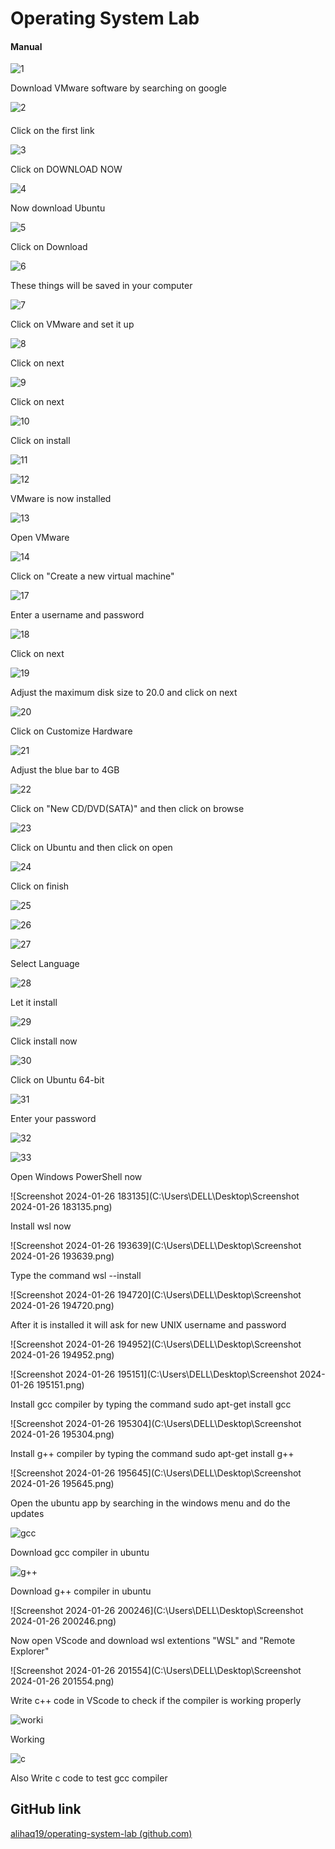 #                    Operating System Lab

#### Manual



![1](C:\Users\DELL\Desktop\1.png)



Download VMware software by searching on google



![2](C:\Users\DELL\Desktop\2.png)

####  

Click on the first link



![3](C:\Users\DELL\Desktop\3.png)



Click on DOWNLOAD NOW



![4](C:\Users\DELL\Desktop\4.png)



Now download Ubuntu



![5](C:\Users\DELL\Desktop\5.png)



Click on Download



![6](C:\Users\DELL\Desktop\6.png)

These things will be saved in your computer



![7](C:\Users\DELL\Desktop\7.png)



Click on VMware and set it up



![8](C:\Users\DELL\Desktop\8.png)



Click on next



![9](C:\Users\DELL\Desktop\9.png)

 Click on next



![10](C:\Users\DELL\Desktop\10.png)





Click on install



![11](C:\Users\DELL\Desktop\11.png)





![12](C:\Users\DELL\Desktop\12.png)



VMware is now installed



![13](C:\Users\DELL\Desktop\13.png)



Open VMware



![14](C:\Users\DELL\Desktop\14.png)





Click on "Create a new virtual machine"



![17](C:\Users\DELL\Desktop\17.png)



Enter a username and password



![18](C:\Users\DELL\Desktop\18.png)



Click on next



![19](C:\Users\DELL\Desktop\19.png)



Adjust the maximum disk size to 20.0 and click on next



![20](C:\Users\DELL\Desktop\20.png)



Click on Customize Hardware



![21](C:\Users\DELL\Desktop\21.png)



Adjust the blue bar to 4GB



![22](C:\Users\DELL\Desktop\22.png)





Click on "New CD/DVD(SATA)" and then click on browse



![23](C:\Users\DELL\Desktop\23.png)



Click on Ubuntu and then click on open



![24](C:\Users\DELL\Desktop\24.png)



Click on finish



![25](C:\Users\DELL\Desktop\25.png)





![26](C:\Users\DELL\Desktop\26.png)





![27](C:\Users\DELL\Desktop\27.png)



Select Language



![28](C:\Users\DELL\Desktop\28.png)



Let it install



![29](C:\Users\DELL\Desktop\29.png)



Click install now



![30](C:\Users\DELL\Desktop\30.png)





Click on Ubuntu 64-bit



![31](C:\Users\DELL\Desktop\31.png)



Enter your password



![32](C:\Users\DELL\Desktop\32.png)



![33](C:\Users\DELL\Desktop\33.png)





Open Windows PowerShell now



![Screenshot 2024-01-26 183135](C:\Users\DELL\Desktop\Screenshot 2024-01-26 183135.png)



Install wsl now 



![Screenshot 2024-01-26 193639](C:\Users\DELL\Desktop\Screenshot 2024-01-26 193639.png)



Type the command wsl --install



![Screenshot 2024-01-26 194720](C:\Users\DELL\Desktop\Screenshot 2024-01-26 194720.png)



After it is installed it will ask for new UNIX username and password



![Screenshot 2024-01-26 194952](C:\Users\DELL\Desktop\Screenshot 2024-01-26 194952.png)





![Screenshot 2024-01-26 195151](C:\Users\DELL\Desktop\Screenshot 2024-01-26 195151.png)



Install gcc compiler by typing the command sudo apt-get install gcc



![Screenshot 2024-01-26 195304](C:\Users\DELL\Desktop\Screenshot 2024-01-26 195304.png)



Install g++ compiler by typing the command sudo apt-get install g++



![Screenshot 2024-01-26 195645](C:\Users\DELL\Desktop\Screenshot 2024-01-26 195645.png)



Open the ubuntu app by searching in the windows menu and do the updates



![gcc](C:\Users\DELL\Desktop\gcc.png)



Download gcc compiler in ubuntu



![g++](C:\Users\DELL\Desktop\g++.png)



Download g++ compiler in ubuntu



![Screenshot 2024-01-26 200246](C:\Users\DELL\Desktop\Screenshot 2024-01-26 200246.png)



Now open VScode and download wsl extentions "WSL" and "Remote Explorer"



![Screenshot 2024-01-26 201554](C:\Users\DELL\Desktop\Screenshot 2024-01-26 201554.png)



Write c++ code in VScode to check if the compiler is working properly



![worki](C:\Users\DELL\Desktop\worki.png)



Working



![c](C:\Users\DELL\Desktop\c.png)



Also Write c code to test gcc compiler



## GitHub link

[alihaq19/operating-system-lab (github.com)](https://github.com/alihaq19/operating-system-lab)